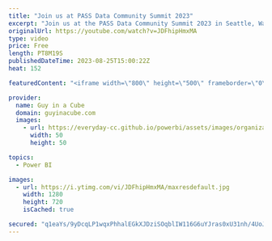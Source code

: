 ```yaml
---
title: "Join us at PASS Data Community Summit 2023"
excerpt: "Join us at the PASS Data Community Summit 2023 in Seattle, Washington in November! We will be delivering a Microsoft Fabric Pre-con and ready to meet up with the community!   PASS Data Community Summit 2023 https://passdatacommunitysummit.com/  Pre-Conference session from Adam and Patrick -  Harnessing"
originalUrl: https://youtube.com/watch?v=JDFhipHmxMA
type: video
price: Free
length: PT8M19S
publishedDateTime: 2023-08-25T15:00:22Z
heat: 152

featuredContent: "<iframe width=\"800\" height=\"500\" frameborder=\"0\" src=\"https://www.youtube.com/embed/JDFhipHmxMA\" allow=\"accelerometer; autoplay; encrypted-media; gyroscope; picture-in-picture\" allowfullscreen></iframe>"

provider:
  name: Guy in a Cube
  domain: guyinacube.com
  images:
    - url: https://everyday-cc.github.io/powerbi/assets/images/organizations/guyinacube.com-50x50.jpg
      width: 50
      height: 50

topics:
  - Power BI

images:
  - url: https://i.ytimg.com/vi/JDFhipHmxMA/maxresdefault.jpg
    width: 1280
    height: 720
    isCached: true

secured: "q1eaYs/9yDcqLP1wqxPhhalEGkXJDziSOqblIW116G6uYJras0xU31nh/4UoJgXlyx+VByAf9kGFUuJLSAuKoEIErbSEh3fKc7phzlDR6ejaTDzchg0hfDoEXJMIN6RwY/HVdhWl8Mx0N44vYCyxElPqTEeO+su51PVcNIf8wG+07FXTaZ+nzPC7lnON0aWEGdwgft9/k98IzqP1asvceYWHlAyIQJ9zAIk4Us8G/e4+0if4eDwuKdC0tNznIbR5wBEl6IZU4Yxdy0AygCFevNu3eyI32r5fsG4Nsva6BwRYp/A2KjO8VPbve7ryjsy2KGC0/ceSUlDwHNtX39Tfwh5mRhTwpVu+tUqzXnBJpi2U3GT6jJ+e4hUWBL8MHqvSqc6I/IBZZptaNqPnNIKJ6x7pwSYq/MmjCV60egO1vlM=;avwHHrnQEuflejRT6+1vzg=="
---
```


